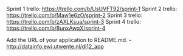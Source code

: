 Sprint 1 trello: https://trello.com/b/UsUVFT92/sprint-1
Sprint 2 trello: https://trello.com/b/Maw1e6zO/sprint-2
Sprint 3 trello: https://trello.com/b/zAXLKsua/sprint-3
Sprint 4 trello: https://trello.com/b/8unxAwqX/sprint-4

Add the URL of your application to README.md. - http://datainfo.ewi.utwente.nl/di12_app 